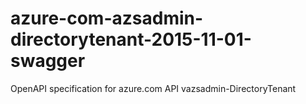 # azure-com-azsadmin-directorytenant-2015-11-01-swagger
OpenAPI specification for azure.com API vazsadmin-DirectoryTenant
